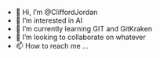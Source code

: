 - 👋 Hi, I’m @CliffordJordan
- 👀 I’m interested in AI 
- 🌱 I’m currently learning GIT and GitKraken
- 💞️ I’m looking to collaborate on whatever
- 📫 How to reach me ...

<!---
CliffordJordan/CliffordJordan is a ✨ special ✨ repository because its `README.md` (this file) appears on your GitHub profile.
You can click the Preview link to take a look at your changes.
--->
